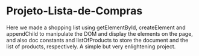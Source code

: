 # Projeto-Lista-de-Compras

<p>Here we made a shopping list using getElementById, createElement and appendChild to manipulate the DOM and display the elements on the page, and also doc constants and listOfProducts to store the document and the list of products, respectively.
A simple but very enlightening project.
</p>
